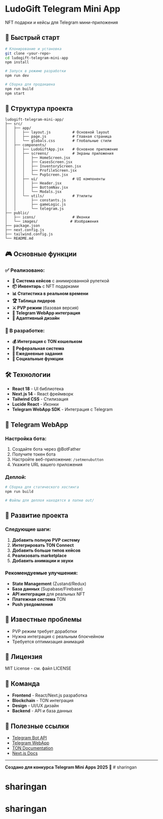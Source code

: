 # LudoGift Telegram Mini App

NFT подарки и кейсы для Telegram мини-приложения

## 🚀 Быстрый старт

```bash
# Клонирование и установка
git clone <your-repo>
cd ludogift-telegram-mini-app
npm install

# Запуск в режиме разработки
npm run dev

# Сборка для продакшена
npm run build
npm start
```

## 📁 Структура проекта

```
ludogift-telegram-mini-app/
├── src/
│   ├── app/
│   │   ├── layout.js          # Основной layout
│   │   ├── page.js            # Главная страница
│   │   └── globals.css        # Глобальные стили
│   ├── components/
│   │   ├── LudoGiftApp.jsx    # Основное приложение
│   │   ├── screens/           # Экраны приложения
│   │   │   ├── HomeScreen.jsx
│   │   │   ├── CasesScreen.jsx
│   │   │   ├── InventoryScreen.jsx
│   │   │   ├── ProfileScreen.jsx
│   │   │   └── PvpScreen.jsx
│   │   ├── ui/                # UI компоненты
│   │   │   ├── Header.jsx
│   │   │   ├── BottomNav.jsx
│   │   │   └── Modals.jsx
│   │   └── utils/             # Утилиты
│   │       ├── constants.js
│   │       ├── gameLogic.js
│   │       └── telegram.js
├── public/
│   ├── icons/                 # Иконки
│   └── images/               # Изображения
├── package.json
├── next.config.js
├── tailwind.config.js
└── README.md
```

## 🎮 Основные функции

### ✅ Реализовано:
- **🎁 Система кейсов** с анимированной рулеткой
- **📦 Инвентарь** с NFT подарками
- **📊 Статистика в реальном времени**
- **🏆 Таблица лидеров**
- **⚔️ PVP режим** (базовая версия)
- **📱 Telegram WebApp интеграция**
- **🎨 Адаптивный дизайн**

### 🔄 В разработке:
- **💰 Интеграция с TON кошельком**
- **👥 Реферальная система**
- **🎯 Ежедневные задания**
- **🔗 Социальные функции**

## 🛠️ Технологии

- **React 18** - UI библиотека
- **Next.js 14** - React фреймворк
- **Tailwind CSS** - Стилизация
- **Lucide React** - Иконки
- **Telegram WebApp SDK** - Интеграция с Telegram

## 📱 Telegram WebApp

### Настройка бота:
1. Создайте бота через @BotFather
2. Получите токен бота
3. Настройте веб-приложение: `/setmenubutton`
4. Укажите URL вашего приложения

### Деплой:
```bash
# Сборка для статического хостинга
npm run build

# Файлы для деплоя находятся в папке out/
```

## 🎯 Развитие проекта

### Следующие шаги:
1. **Добавить полную PVP систему**
2. **Интегрировать TON Connect**
3. **Добавить больше типов кейсов**
4. **Реализовать marketplace**
5. **Добавить анимации и звуки**

### Рекомендуемые улучшения:
- **State Management** (Zustand/Redux)
- **База данных** (Supabase/Firebase)
- **API интеграция** для реальных NFT
- **Платежная система** TON
- **Push уведомления**

## 🐛 Известные проблемы

- PVP режим требует доработки
- Нужна интеграция с реальным блокчейном
- Требуется оптимизация анимаций

## 📄 Лицензия

MIT License - см. файл LICENSE

## 👥 Команда

- **Frontend** - React/Next.js разработка
- **Blockchain** - TON интеграция  
- **Design** - UI/UX дизайн
- **Backend** - API и база данных

## 🔗 Полезные ссылки

- [Telegram Bot API](https://core.telegram.org/bots/api)
- [Telegram WebApp](https://core.telegram.org/bots/webapps)
- [TON Documentation](https://ton.org/docs/)
- [Next.js Docs](https://nextjs.org/docs)

---

**Создано для конкурса Telegram Mini Apps 2025** 🚀 # sharingan
# sharingan
# sharingan
